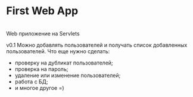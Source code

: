 # First Web App<br/>

<br/>
Web приложение на Servlets

v0.1 Можно добавлять пользователей и получать список добавленных пользователей.
Что еще нужно сделать:
- проверку на дубликат пользователей;
- проверка на пароль;
- удаление или изменение пользователей;
- работа с БД;
- и многое другое =)